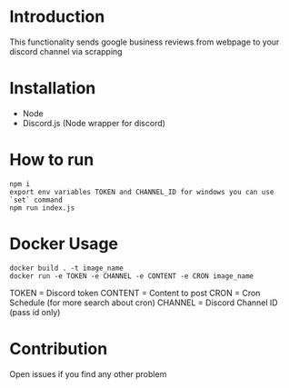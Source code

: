 # Introduction 
This functionality sends google business reviews from webpage to your discord channel via scrapping

# Installation
- Node
- Discord.js (Node wrapper for discord)

# How to run
```
npm i
export env variables TOKEN and CHANNEL_ID for windows you can use `set` command
npm run index.js
```

# Docker Usage
```
docker build . -t image_name
docker run -e TOKEN -e CHANNEL -e CONTENT -e CRON image_name
```
TOKEN = Discord token
CONTENT = Content to post
CRON = Cron Schedule (for more search about cron)
CHANNEL = Discord Channel ID (pass id only)

# Contribution
Open issues if you find any other problem


